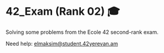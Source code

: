 # 42_Exam (Rank 02) 🎓

Solving some problems from the Ecole 42 second-rank exam.

Need help: elmaksim@student.42yerevan.am
